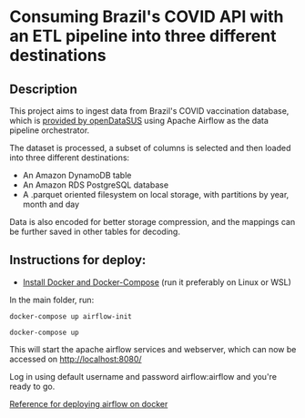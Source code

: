 # Consuming Brazil's COVID API with an ETL pipeline into three different destinations
## Description
This project aims to ingest data from Brazil's COVID vaccination database, which is [provided by openDataSUS](https://opendatasus.saude.gov.br/dataset/covid-19-vacinacao) using Apache Airflow as the data pipeline orchestrator.

The dataset is processed, a subset of columns is selected and then loaded into three different destinations:
- An Amazon DynamoDB table
- An Amazon RDS PostgreSQL database
- A .parquet oriented filesystem on local storage, with partitions by year, month and day

Data is also encoded for better storage compression, and the mappings can be further saved in other tables for decoding.

## Instructions for deploy:
- [Install Docker and Docker-Compose](https://docs.docker.com/get-started/)
(run it preferably on Linux or WSL)

In the main folder, run:

`docker-compose up airflow-init`

`docker-compose up`

This will start the apache airflow services and webserver, which can now be accessed on <http://localhost:8080/>

Log in using default username and password airflow:airflow and you're ready to go.

[Reference for deploying airflow on docker](https://airflow.apache.org/docs/apache-airflow/stable/howto/docker-compose/index.html)
